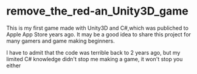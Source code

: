 # remove_the_red-an_Unity3D_game

This is my first game made with Unity3D and C#,which was publiched to Apple App Store years ago. It may be a good idea to share this project for many gamers and game making beginners.

I have to admit that the code was terrible back to 2 years ago, but my limited C# knowledge didn't stop me making a game, it won't stop you either

